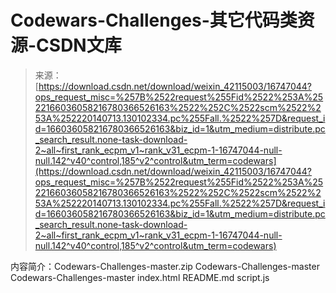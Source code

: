 <!--yml
category: codewars
date: 2022-08-13 11:33:21
-->

# Codewars-Challenges-其它代码类资源-CSDN文库

> 来源：[https://download.csdn.net/download/weixin_42115003/16747044?ops_request_misc=%257B%2522request%255Fid%2522%253A%2522166036058216780366526163%2522%252C%2522scm%2522%253A%252220140713.130102334.pc%255Fall.%2522%257D&request_id=166036058216780366526163&biz_id=1&utm_medium=distribute.pc_search_result.none-task-download-2~all~first_rank_ecpm_v1~rank_v31_ecpm-1-16747044-null-null.142^v40^control,185^v2^control&utm_term=codewars](https://download.csdn.net/download/weixin_42115003/16747044?ops_request_misc=%257B%2522request%255Fid%2522%253A%2522166036058216780366526163%2522%252C%2522scm%2522%253A%252220140713.130102334.pc%255Fall.%2522%257D&request_id=166036058216780366526163&biz_id=1&utm_medium=distribute.pc_search_result.none-task-download-2~all~first_rank_ecpm_v1~rank_v31_ecpm-1-16747044-null-null.142^v40^control,185^v2^control&utm_term=codewars)

内容简介：Codewars-Challenges-master.zip Codewars-Challenges-master Codewars-Challenges-master index.html README.md script.js